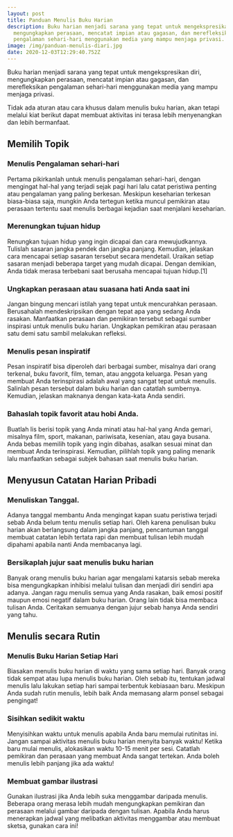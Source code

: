 ```yaml
---
layout: post
title: Panduan Menulis Buku Harian
description: Buku harian menjadi sarana yang tepat untuk mengekspresikan diri,
  mengungkapkan perasaan, mencatat impian atau gagasan, dan merefleksikan
  pengalaman sehari-hari menggunakan media yang mampu menjaga privasi.
image: /img/panduan-menulis-diari.jpg
date: 2020-12-03T12:29:40.752Z
---
```

Buku harian menjadi sarana yang tepat untuk mengekspresikan diri, mengungkapkan perasaan, mencatat impian atau gagasan, dan merefleksikan pengalaman sehari-hari menggunakan media yang mampu menjaga privasi. 

Tidak ada aturan atau cara khusus dalam menulis buku harian, akan tetapi melalui kiat berikut dapat membuat aktivitas ini terasa lebih menyenangkan dan lebih bermanfaat. 

## Memilih Topik
### Menulis Pengalaman sehari-hari
Pertama pikirkanlah untuk menulis pengalaman sehari-hari, dengan mengingat hal-hal yang terjadi sejak pagi hari lalu catat peristiwa penting atau pengalaman yang paling berkesan. Meskipun keseharian terkesan biasa-biasa saja, mungkin Anda tertegun ketika muncul pemikiran atau perasaan tertentu saat menulis berbagai kejadian saat menjalani keseharian.

### Merenungkan tujuan hidup
Renungkan tujuan hidup yang ingin dicapai dan cara mewujudkannya. Tulislah sasaran jangka pendek dan jangka panjang. Kemudian, jelaskan cara mencapai setiap sasaran tersebut secara mendetail. Uraikan setiap sasaran menjadi beberapa target yang mudah dicapai. Dengan demikian, Anda tidak merasa terbebani saat berusaha mencapai tujuan hidup.[1]

### Ungkapkan perasaan atau suasana hati Anda saat ini
Jangan bingung mencari istilah yang tepat untuk mencurahkan perasaan. Berusahalah mendeskripsikan dengan tepat apa yang sedang Anda rasakan. Manfaatkan perasaan dan pemikiran tersebut sebagai sumber inspirasi untuk menulis buku harian. Ungkapkan pemikiran atau perasaan satu demi satu sambil melakukan refleksi.

### Menulis pesan inspiratif
Pesan inspiratif bisa diperoleh dari berbagai sumber, misalnya dari orang terkenal, buku favorit, film, teman, atau anggota keluarga. Pesan yang membuat Anda terinspirasi adalah awal yang sangat tepat untuk menulis. Salinlah pesan tersebut dalam buku harian dan catatlah sumbernya. Kemudian, jelaskan maknanya dengan kata-kata Anda sendiri.

### Bahaslah topik favorit atau hobi Anda. 
Buatlah lis berisi topik yang Anda minati atau hal-hal yang Anda gemari, misalnya film, sport, makanan, pariwisata, kesenian, atau gaya busana. Anda bebas memilih topik yang ingin dibahas, asalkan sesuai minat dan membuat Anda terinspirasi. Kemudian, pilihlah topik yang paling menarik lalu manfaatkan sebagai subjek bahasan saat menulis buku harian.

## Menyusun Catatan Harian Pribadi
### Menuliskan Tanggal. 
Adanya tanggal membantu Anda mengingat kapan suatu peristiwa terjadi sebab Anda belum tentu menulis setiap hari. Oleh karena penulisan buku harian akan berlangsung dalam jangka panjang, pencantuman tanggal membuat catatan lebih tertata rapi dan membuat tulisan lebih mudah dipahami apabila nanti Anda membacanya lagi.

### Bersikaplah jujur saat menulis buku harian
Banyak orang menulis buku harian agar mengalami katarsis sebab mereka bisa mengungkapkan inhibisi melalui tulisan dan menjadi diri sendiri apa adanya. Jangan ragu menulis semua yang Anda rasakan, baik emosi positif maupun emosi negatif dalam buku harian. Orang lain tidak bisa membaca tulisan Anda. Ceritakan semuanya dengan jujur sebab hanya Anda sendiri yang tahu.

## Menulis secara Rutin
### Menulis Buku Harian Setiap Hari
Biasakan menulis buku harian di waktu yang sama setiap hari. Banyak orang tidak sempat atau lupa menulis buku harian. Oleh sebab itu, tentukan jadwal menulis lalu lakukan setiap hari sampai terbentuk kebiasaan baru. Meskipun Anda sudah rutin menulis, lebih baik Anda memasang alarm ponsel sebagai pengingat!

### Sisihkan sedikit waktu
Menyisihkan waktu untuk menulis apabila Anda baru memulai rutinitas ini. Jangan sampai aktivitas menulis buku harian menyita banyak waktu! Ketika baru mulai menulis, alokasikan waktu 10-15 menit per sesi. Catatlah pemikiran dan perasaan yang membuat Anda sangat tertekan. Anda boleh menulis lebih panjang jika ada waktu!

### Membuat gambar ilustrasi
Gunakan ilustrasi jika Anda lebih suka menggambar daripada menulis. Beberapa orang merasa lebih mudah mengungkapkan pemikiran dan perasaan melalui gambar daripada dengan tulisan. Apabila Anda harus menerapkan jadwal yang melibatkan aktivitas menggambar atau membuat sketsa, gunakan cara ini!